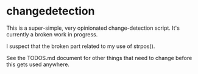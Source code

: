 # changedetection

This is a super-simple, very opinionated change-detection script. It's currently a broken work in progress. 

I suspect that the broken part related to my use of strpos().

See the TODOS.md document for other things that need to change before this gets used anywhere. 

